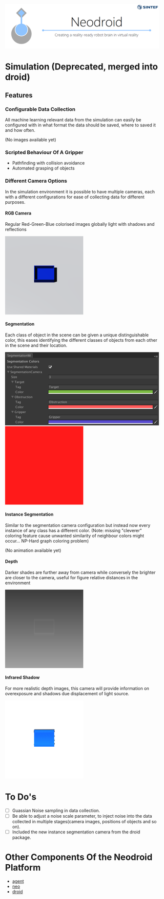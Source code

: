 ![neodroid](images/header.png)

# Simulation (Deprecated, merged into droid)

## Features

### Configurable Data Collection 
All machine learning relevant data from the simulation can easily be configured with in what format the data should be saved, where to saved it and how often.

(No images available yet)

### Scripted Behaviour Of A Gripper
- Pathfinding with collision avoidance
- Automated grasping of objects

### Different Camera Options
In the simulation environment it is possible to have multiple cameras, each with a different configurations for ease of collecting data for different purposes.

#### RGB Camera 
Regular Red-Green-Blue colorised images globally light with shadows and reflections

![rgb](images/rgb.gif)

#### Segmentation
Each class of object in the scene can be given a unique distinguishable color, this eases identifying the different classes of objects from each other in the scene and their location.

![SegmentationWindow](images/segmentation.png)
![segmentation](images/segmentation.gif)

#### Instance Segmentation
Similar to the segmentation camera configuration but instead now every instance of any class has a different color. (Note: missing "cleverer" coloring feature cause unwanted similarity of neighbour colors might occur... NP-Hard graph coloring problem)

(No animation available yet)

#### Depth
Darker shades are further away from camera while conversely the brighter are closer to the camera, useful for figure relative distances in the environment

![depth](images/depth.gif)

#### Infrared Shadow
For more realistic depth images, this camera will provide information on overexposure and shadows due displacement of light source.

![infrared_shadow](images/infrared_shadow.gif)

# To Do's
- [ ] Guassian Noise sampling in data collection.
- [ ] Be able to adjust a noise scale parameter, to inject noise into the data collected in multiple stages(camera images, positions of objects and so on).
- [ ] Included the new instance segmentation camera from the droid package.

# Other Components Of the Neodroid Platform

- [agent](https://github.com/sintefneodroid/agent)
- [neo](https://github.com/sintefneodroid/neo)
- [droid](https://github.com/sintefneodroid/droid)
